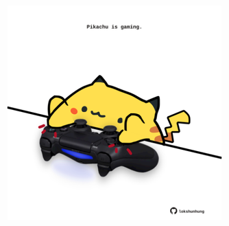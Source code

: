 <!-- built at 01/02/2024, 11:00:43 UTC -->
<p align="center">
  <img width="500" height="500" src="./ReadmeImage.svg">
</p>
